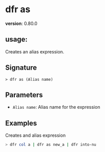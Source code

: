 # dfr as

**version**: 0.80.0

## **usage**:

Creates an alias expression.

## Signature

`> dfr as (Alias name)`

## Parameters

- `Alias name`: Alias name for the expression

## Examples

Creates and alias expression

```bash
> dfr col a | dfr as new_a | dfr into-nu
```
